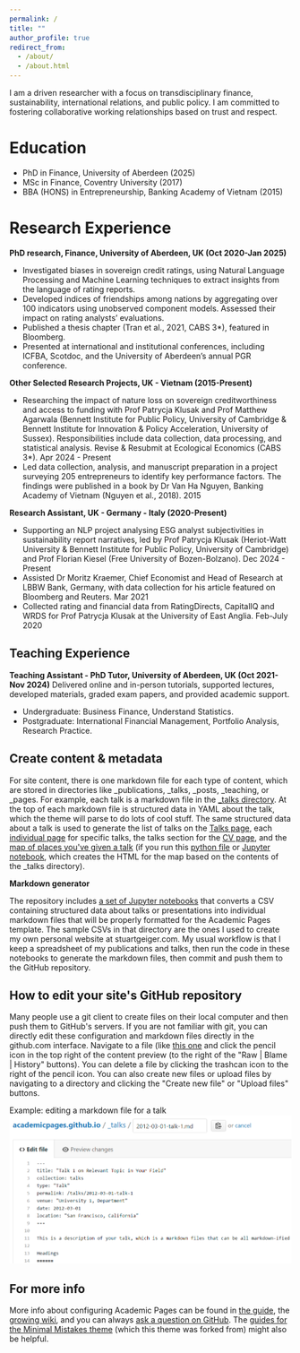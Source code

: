 ```yaml
---
permalink: /
title: ""
author_profile: true
redirect_from: 
  - /about/
  - /about.html
---
```

I am a driven researcher with a focus on transdisciplinary finance, sustainability, international relations, and public policy. I am committed to fostering collaborative working relationships based on trust and respect.


Education
======
* PhD in Finance, University of Aberdeen (2025)
* MSc in Finance, Coventry University (2017)
* BBA (HONS) in Entrepreneurship, Banking Academy of Vietnam (2015)

Research Experience
======
**PhD research, Finance, University of Aberdeen, UK	(Oct 2020-Jan 2025)**
* Investigated biases in sovereign credit ratings, using Natural Language Processing and Machine Learning techniques to extract insights from the language of rating reports.
* Developed indices of friendships among nations by aggregating over 100 indicators using unobserved component models. Assessed their impact on rating analysts’ evaluations.
* Published a thesis chapter (Tran et al., 2021, CABS 3*), featured in Bloomberg.
* Presented at international and institutional conferences, including ICFBA, Scotdoc, and the University of Aberdeen’s annual PGR conference.
  
**Other Selected Research Projects, UK - Vietnam (2015-Present)**
* Researching the impact of nature loss on sovereign creditworthiness and access to funding with Prof Patrycja Klusak and Prof Matthew Agarwala (Bennett Institute for Public Policy, University of Cambridge & Bennett Institute for Innovation & Policy Acceleration, University of Sussex). Responsibilities include data collection, data processing, and statistical analysis. Revise & Resubmit at Ecological Economics (CABS 3*).	Apr 2024 - Present
* Led data collection, analysis, and manuscript preparation in a project surveying 205 entrepreneurs to identify key performance factors. The findings were published in a book by Dr Van Ha Nguyen, Banking Academy of Vietnam (Nguyen et al., 2018). 	2015
  
**Research Assistant, UK - Germany - Italy	(2020-Present)**
* Supporting an NLP project analysing ESG analyst subjectivities in sustainability report narratives, led by Prof Patrycja Klusak (Heriot-Watt University & Bennett Institute for Public Policy, University of Cambridge) and Prof Florian Kiesel (Free University of Bozen-Bolzano).	Dec 2024 - Present
* Assisted Dr Moritz Kraemer, Chief Economist and Head of Research at LBBW Bank, Germany, with data collection for his article featured on Bloomberg and Reuters.	Mar 2021
* Collected rating and financial data from RatingDirects, CapitalIQ and WRDS for Prof Patrycja Klusak at the University of East Anglia.	 Feb-July 2020

Teaching Experience
------
**Teaching Assistant - PhD Tutor, University of Aberdeen, UK	(Oct 2021-Nov 2024)**
Delivered online and in-person tutorials, supported lectures, developed materials, graded exam papers, and provided academic support.
* Undergraduate: Business Finance, Understand Statistics.
* Postgraduate: International Financial Management, Portfolio Analysis, Research Practice.

Create content & metadata
------
For site content, there is one markdown file for each type of content, which are stored in directories like _publications, _talks, _posts, _teaching, or _pages. For example, each talk is a markdown file in the [_talks directory](https://github.com/academicpages/academicpages.github.io/tree/master/_talks). At the top of each markdown file is structured data in YAML about the talk, which the theme will parse to do lots of cool stuff. The same structured data about a talk is used to generate the list of talks on the [Talks page](https://academicpages.github.io/talks), each [individual page](https://academicpages.github.io/talks/2012-03-01-talk-1) for specific talks, the talks section for the [CV page](https://academicpages.github.io/cv), and the [map of places you've given a talk](https://academicpages.github.io/talkmap.html) (if you run this [python file](https://github.com/academicpages/academicpages.github.io/blob/master/talkmap.py) or [Jupyter notebook](https://github.com/academicpages/academicpages.github.io/blob/master/talkmap.ipynb), which creates the HTML for the map based on the contents of the _talks directory).

**Markdown generator**

The repository includes [a set of Jupyter notebooks](https://github.com/academicpages/academicpages.github.io/tree/master/markdown_generator
) that converts a CSV containing structured data about talks or presentations into individual markdown files that will be properly formatted for the Academic Pages template. The sample CSVs in that directory are the ones I used to create my own personal website at stuartgeiger.com. My usual workflow is that I keep a spreadsheet of my publications and talks, then run the code in these notebooks to generate the markdown files, then commit and push them to the GitHub repository.

How to edit your site's GitHub repository
------
Many people use a git client to create files on their local computer and then push them to GitHub's servers. If you are not familiar with git, you can directly edit these configuration and markdown files directly in the github.com interface. Navigate to a file (like [this one](https://github.com/academicpages/academicpages.github.io/blob/master/_talks/2012-03-01-talk-1.md) and click the pencil icon in the top right of the content preview (to the right of the "Raw | Blame | History" buttons). You can delete a file by clicking the trashcan icon to the right of the pencil icon. You can also create new files or upload files by navigating to a directory and clicking the "Create new file" or "Upload files" buttons. 

Example: editing a markdown file for a talk
![Editing a markdown file for a talk](/images/editing-talk.png)

For more info
------
More info about configuring Academic Pages can be found in [the guide](https://academicpages.github.io/markdown/), the [growing wiki](https://github.com/academicpages/academicpages.github.io/wiki), and you can always [ask a question on GitHub](https://github.com/academicpages/academicpages.github.io/discussions). The [guides for the Minimal Mistakes theme](https://mmistakes.github.io/minimal-mistakes/docs/configuration/) (which this theme was forked from) might also be helpful.
